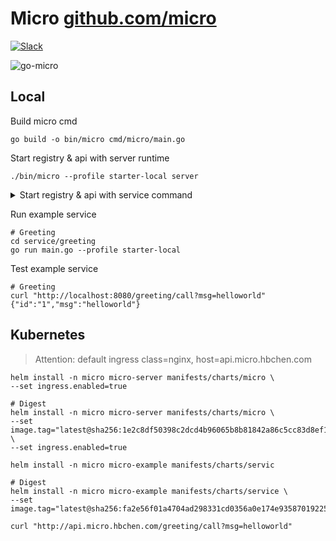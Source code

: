 # Micro [github.com/micro](http://github.com/micro)

[![Slack](https://img.shields.io/badge/slack-join-D60051.svg)](https://hbchen.slack.com/messages/CE68CJ60Z)

![go-micro](/doc/img/micro.jpg "go-micro")

## Local

Build micro cmd
```shell script
go build -o bin/micro cmd/micro/main.go
```

Start registry & api with server runtime
```shell script
./bin/micro --profile starter-local server
```

<details>
  <summary> Start registry & api with service command </summary>
Run registry service
```shell script
./bin/micro --profile starter-local service registry
```

Run API service
```shell script
./bin/micro --profile starter-local service api
```
</details>

Run example service 
```shell script
# Greeting
cd service/greeting
go run main.go --profile starter-local
```

Test example service 
```shell script
# Greeting
curl "http://localhost:8080/greeting/call?msg=helloworld"
{"id":"1","msg":"helloworld"}
```

## Kubernetes

> Attention: default ingress class=nginx, host=api.micro.hbchen.com

```shell
helm install -n micro micro-server manifests/charts/micro \
--set ingress.enabled=true

# Digest
helm install -n micro micro-server manifests/charts/micro \
--set image.tag="latest@sha256:1e2c8df50398c2dcd4b96065b8b81842a86c5cc83d8ef1ae96ac7b5d8432add3" \
--set ingress.enabled=true
```

```shell
helm install -n micro micro-example manifests/charts/servic

# Digest
helm install -n micro micro-example manifests/charts/service \
--set image.tag="latest@sha256:fa2e56f01a4704ad298331cd0356a0e174e9358701922552934bbd4987c9fb80"
```

```shell
curl "http://api.micro.hbchen.com/greeting/call?msg=helloworld"
```